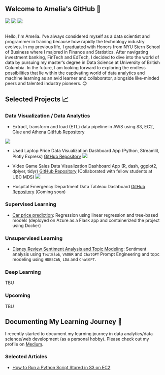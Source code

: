 ## Welcome to Amelia's GitHub 👋
[![](https://img.shields.io/badge/LinkedIn-0077B5?style=for-the-badge&logo=linkedin&logoColor=white)](https://www.linkedin.com/in/amelia-tang/)
[![](https://img.shields.io/badge/GitHub-100000?style=for-the-badge&logo=github&logoColor=white)](https://github.com/aimee0317)
[![](https://img.shields.io/badge/Microsoft_Outlook-0078D4?style=for-the-badge&logo=microsoft-outlook&logoColor=white)](mailto:aimee.tang0317@gmail.com)

<br>Hello, I'm Amelia. I've always considered myself as a data scientist and programmer in training because how rapidly the technology industry evolves. In my previous life, I graduated with Honors from NYU Stern School of Business where I majored in Finance and Statistics. After navigating investment banking, FinTech and EdTech, I decided to dive into the world of data by pursuing my master’s degree in Data Science at University of British Columbia. In the future, I am looking forward to exploring the endless possibilities that lie within the captivating world of data analytics and machine learning as an avid learner and collaborator, alongside like-minded peers and talented industry pioneers. 😊

## Selected Projects 📈
### Data Visualization / Data Analytics 
- Extract, transform and load (ETL) data pipeline in AWS using S3, EC2, Glue and Athena
[GitHub Repository](https://github.com/aimee0317/eBay-ETL-Data-Pipeline)

![](https://github.com/aimee0317/eBay-ETL-Data-Pipeline/blob/main/ETL_diagram.png)
- Used Laptop Price Data Visualization Dashboard App (Python, Streamlit, Plotly Express) 
[GitHub Repository](https://github.com/aimee0317/laptop_price_data_visualization)
![](https://github.com/aimee0317/laptop_price_data_visualization/blob/main/dashboard1.gif)

- Video Game Sales Data Visualization Dashboard App (R, dash, ggplot2, dplyer, tidyr)
[GitHub Repository](https://github.com/UBC-MDS/video_game_sales_dashboard_R) (Collaborated with fellow students at UBC MDS)
![](https://github.com/aimee0317/visualizations/blob/main/demo_r.gif)

- Hospital Emergency Department Data Tableau Dashboard
[GitHub Repository](https://github.com/aimee0317/hospital-emergency-department-tableau-dashboard) (Coming soon)

### Supervised Learning 
- [Car price prediction](https://github.com/aimee0317/car_price_prediction): Regression using linear regression and tree-based models (deployed on Azure as a Flask app and containerized the project using Docker)

### Unsupervised Learning 
- [Disney Review Sentiment Analysis and Topic Modeling](https://github.com/aimee0317/topic_modeling_Disney_reviews): Sentiment analysis using `TextBlob`, `VADER` and `ChatGPT` Prompt Engineering and topc modeling using `HDBSCAN`, `LDA` and `ChatGPT`. 

### Deep Learning 
TBU 
### Upcoming 
TBU 

## Documenting My Learning Journey 📖
I recently started to document my learning journey in data analytics/data science/web development (as a personal hobby). Please check out my profile on [Medium](https://medium.com/@aimee.tang0317).
### Selected Articles 
- [How to Run a Python Script Stored in S3 on EC2](https://medium.com/@aimee.tang0317/beginners-guide-to-aws-how-to-run-a-python-script-stored-in-s3-on-ec2-f05730c500e7)

